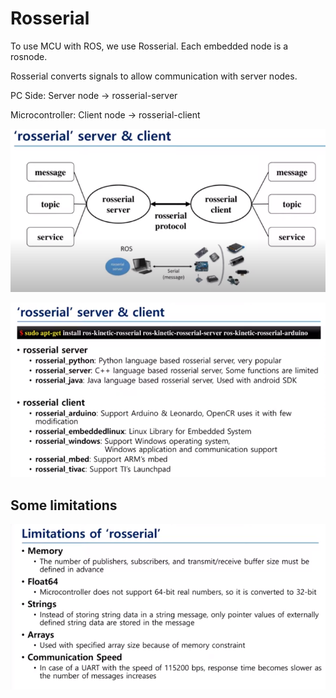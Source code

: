 # Rosserial

To use MCU with ROS, we use Rosserial. Each embedded node is a rosnode.

Rosserial converts signals to allow communication with server nodes.

PC Side: Server node → rosserial-server

Microcontroller: Client node → rosserial-client

![Untitled](../../docs/ros/basics/Rosserial/Untitled.png)

![Untitled](../../docs/ros/basics/Rosserial/Untitled%201.png)

## Some limitations

![Untitled](../../docs/ros/basics/Rosserial/Untitled%202.png)